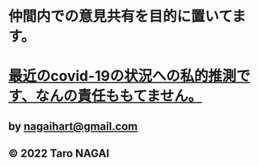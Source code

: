 # 仲間内での意見共有を目的に置いてます。

# [最近のcovid-19の状況への私的推測です、なんの責任ももてません。](./blog.org)

## by nagaihart@gmail.com

## © 2022 Taro NAGAI
